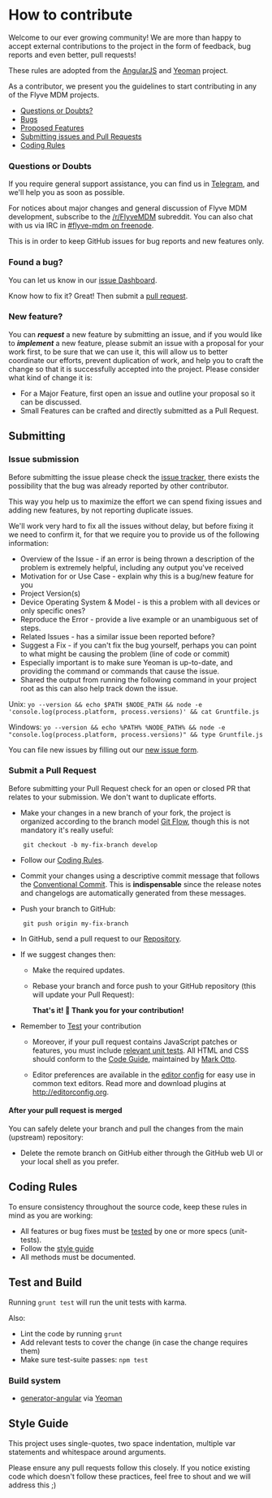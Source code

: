 # How to contribute

Welcome to our ever growing community! We are more than happy to accept external contributions to the project in the form of feedback, bug reports and even better, pull requests!

These rules are adopted from the [AngularJS](https://github.com/angular/angular.js/) and [Yeoman](https://github.com/yeoman/yeoman/) project.

As a contributor, we present you the guidelines to start contributing in any of the Flyve MDM projects.

* [Questions or Doubts?](#questions-or-doubts)
* [Bugs](#found-a-bug)
* [Proposed Features](#new-feature)
* [Submitting issues and Pull Requests](#submitting)
* [Coding Rules](#coding-rules)

### Questions or Doubts

If you require general support assistance, you can find us in [Telegram](https://t.me/flyvemdm), and we'll help you as soon as possible.

For notices about major changes and general discussion of Flyve MDM development, subscribe to the [/r/FlyveMDM](https://www.reddit.com/r/FlyveMDM/) subreddit. You can also chat with us via IRC in [#flyve-mdm on freenode](http://webchat.freenode.net/?channels=flyve-mdm).

This is in order to keep GitHub issues for bug reports and new features only.

### Found a bug?

You can let us know in our [issue Dashboard](#issue-submission).

Know how to fix it? Great! Then submit a [pull request](#submit-a-pull-request).

### New feature?

You can _**request**_ a new feature by submitting an issue, and if you would like to _**implement**_ a new feature, please submit an issue with a proposal for your work first, to be sure that we can use it, this will allow us to better coordinate our efforts, prevent duplication of work, and help you to craft the change so that it is successfully accepted into the project. Please consider what kind of change it is:

* For a Major Feature, first open an issue and outline your proposal so it can be discussed.
* Small Features can be crafted and directly submitted as a Pull Request.

## Submitting

### Issue submission

Before submitting the issue please check the [issue tracker](https://github.com/flyve-mdm/legacy-web-dashboard/issues), there exists the possibility that the bug was already reported by other contributor.

This way you help us to maximize the effort we can spend fixing issues and adding new features, by not reporting duplicate issues.

We'll work very hard to fix all the issues without delay, but before fixing it we need to confirm it, for that we require you to provide us of the following information:

* Overview of the Issue - if an error is being thrown a description of the problem is extremely helpful, including any output you've received
* Motivation for or Use Case - explain why this is a bug/new feature for you
* Project Version(s)
* Device Operating System & Model - is this a problem with all devices or only specific ones?
* Reproduce the Error - provide a live example or an unambiguous set of steps.
* Related Issues - has a similar issue been reported before?
* Suggest a Fix - if you can't fix the bug yourself, perhaps you can point to what might be causing the problem (line of code or commit)
* Especially important is to make sure Yeoman is up-to-date, and providing the command or commands that cause the issue.
* Shared the output from running the following command in your project root as this can also help track down the issue.

Unix: `yo --version && echo $PATH $NODE_PATH && node -e 'console.log(process.platform, process.versions)' && cat Gruntfile.js`

Windows: `yo --version && echo %PATH% %NODE_PATH% && node -e "console.log(process.platform, process.versions)" && type Gruntfile.js`

You can file new issues by filling out our [new issue form](https://github.com/flyve-mdm/legacy-web-dashboard/issues/new).

### Submit a Pull Request

Before submitting your Pull Request check  for an open or closed PR that relates to your submission. We don't want to duplicate efforts.

* Make your changes in a new branch of your fork, the project is organized according to the branch model [Git Flow](http://git-flow.readthedocs.io/en/latest/), though this is not mandatory it's really useful:

```console
    git checkout -b my-fix-branch develop
```

* Follow our [Coding Rules](#coding-rules).

* Commit your changes using a descriptive commit message that follows the [Conventional Commit](http://conventionalcommits.org/). This is **indispensable** since the release notes and changelogs are automatically generated from these messages.

* Push your branch to GitHub:

```console
    git push origin my-fix-branch
```

* In GitHub, send a pull request to our [Repository](https://github.com/flyve-mdm/legacy-web-dashboard).

* If we suggest changes then:

  * Make the required updates.

  * Rebase your branch and force push to your GitHub repository (this will update your Pull Request):

    **That's it! :tada:  Thank you for your contribution!**
    
* Remember to [Test](#test-and-build) your contribution

    * Moreover, if your pull request contains JavaScript patches or features, you must include [relevant unit tests](https://github.com/flyve-mdm/legacy-web-dashboard/tree/master/test). All HTML and CSS should conform to the [Code Guide](https://github.com/mdo/code-guide), maintained by [Mark Otto](https://github.com/mdo).

    * Editor preferences are available in the [editor config](http://github.com/flyve-mdm/legacy-web-dashboard/blob/master/.editorconfig) for easy use in common text editors. Read more and download plugins at <http://editorconfig.org>.

#### After your pull request is merged

You can safely delete your branch and pull the changes from the main (upstream) repository:

* Delete the remote branch on GitHub either through the GitHub web UI or your local shell as you prefer.

## Coding Rules

To ensure consistency throughout the source code, keep these rules in mind as you are working:

* All features or bug fixes must be [tested](#test-and-build) by one or more specs (unit-tests).
* Follow the [style guide](#style-guide)
* All methods must be documented.

## Test and Build

Running `grunt test` will run the unit tests with karma.

Also:

* Lint the code by running `grunt`
* Add relevant tests to cover the change (in case the change requires them)
* Make sure test-suite passes: `npm test`

### Build system

* [generator-angular](https://github.com/yeoman/generator-angular) via [Yeoman](http://yeoman.io/)

## Style Guide

This project uses single-quotes, two space indentation, multiple var statements and whitespace around arguments.

Please ensure any pull requests follow this closely. If you notice existing code which doesn't follow these practices, feel free to shout and we will address this ;)